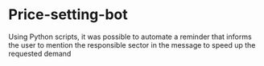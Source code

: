 # Price-setting-bot
Using Python scripts, it was possible to automate a reminder that informs the user to mention the 
responsible sector in the message to speed up the requested demand
